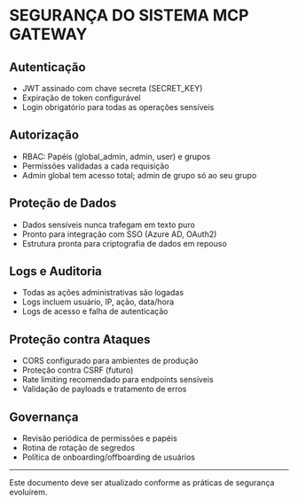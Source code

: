 # SEGURANÇA DO SISTEMA MCP GATEWAY

## Autenticação
- JWT assinado com chave secreta (SECRET_KEY)
- Expiração de token configurável
- Login obrigatório para todas as operações sensíveis

## Autorização
- RBAC: Papéis (global_admin, admin, user) e grupos
- Permissões validadas a cada requisição
- Admin global tem acesso total; admin de grupo só ao seu grupo

## Proteção de Dados
- Dados sensíveis nunca trafegam em texto puro
- Pronto para integração com SSO (Azure AD, OAuth2)
- Estrutura pronta para criptografia de dados em repouso

## Logs e Auditoria
- Todas as ações administrativas são logadas
- Logs incluem usuário, IP, ação, data/hora
- Logs de acesso e falha de autenticação

## Proteção contra Ataques
- CORS configurado para ambientes de produção
- Proteção contra CSRF (futuro)
- Rate limiting recomendado para endpoints sensíveis
- Validação de payloads e tratamento de erros

## Governança
- Revisão periódica de permissões e papéis
- Rotina de rotação de segredos
- Política de onboarding/offboarding de usuários

---

Este documento deve ser atualizado conforme as práticas de segurança evoluírem.
